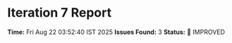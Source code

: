 # Iteration 7 Report
**Time:** Fri Aug 22 03:52:40 IST 2025
**Issues Found:** 3
**Status:** 🔧 IMPROVED
